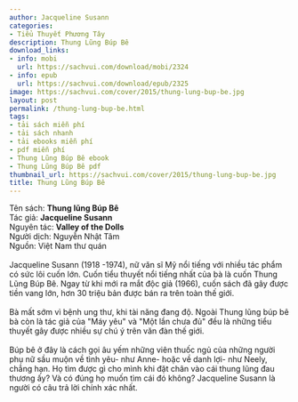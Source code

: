 ```yaml
---
author: Jacqueline Susann
categories:
- Tiểu Thuyết Phương Tây
description: Thung Lũng Búp Bê
download_links:
- info: mobi
  url: https://sachvui.com/download/mobi/2324
- info: epub
  url: https://sachvui.com/download/epub/2325
image: https://sachvui.com/cover/2015/thung-lung-bup-be.jpg
layout: post
permalink: /thung-lung-bup-be.html
tags:
- tải sách miễn phí
- tải sách nhanh
- tải ebooks miễn phí
- pdf miễn phí
- Thung Lũng Búp Bê ebook
- Thung Lũng Búp Bê pdf
thumbnail_url: https://sachvui.com/cover/2015/thung-lung-bup-be.jpg
title: Thung Lũng Búp Bê
---
```


 <div class="item-desc text-justify"> <p>Tên sách: <strong>Thung lũng Búp Bê </strong><br>Tác giả: <strong>Jacqueline Susann</strong><br>Nguyên tác: <strong>Valley of the Dolls</strong><br>Người dịch: Nguyễn Nhật Tâm <br>Nguồn: Việt Nam thư quán<br><br>Jacqueline Susann (1918 -1974), nữ văn sĩ Mỹ nổi tiếng với nhiều tác phẩm có sức lôi cuốn lớn. Cuốn tiểu thuyết nổi tiếng nhất của bà là cuốn Thung Lũng Búp Bê. Ngay từ khi mới ra mắt độc giả (1966), cuốn sách đã gây được tiền vang lớn, hơn 30 triệu bản được bán ra trên toàn thế giới.<br><br>Bà mất sớm vì bệnh ung thư, khi tài năng đang độ. Ngoài Thung lũng búp bê bà còn là tác giả của "Máy yêu" và "Một lần chưa đủ" đều là những tiểu thuyết gây được nhiều sự chú ý trên văn đàn thế giới. <br><br>Búp bê ở đây là cách gọi âu yếm những viên thuốc ngủ của những người phụ nữ sầu muộn về tình yêu- như Anne- hoặc về danh lợi- như Neely, chẳng hạn. Họ tìm được gì cho mình khi đặt chân vào cái thung lũng đau thương ấy? Và có đúng họ muốn tìm cái đó không? Jacqueline Susann là người có câu trả lời chính xác nhất.</p> </div>